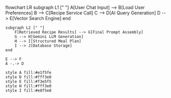 flowchart LR
    subgraph L1 [" "]
        A[User Chat Input] --> B[Load User Preferences]
        B --> C[Recipe Service Call]
        C --> D[AI Query Generation]
        D --> E[Vector Search Engine]
    end
    
    subgraph L2 [" "]
        F[Retrieved Recipe Results] --> G[Final Prompt Assembly]
        G --> H[Gemini LLM Generation]
        H --> I[Structured Meal Plan]
        I --> J[Database Storage]
    end
    
    E --> F
    A -.-> D
    
    style A fill:#e1f5fe
    style D fill:#fff3e0
    style E fill:#f3e5f5
    style H fill:#fff3e0
    style I fill:#e8f5e8